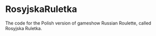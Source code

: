 # RosyjskaRuletka
The code for the Polish version of gameshow Russian Roulette, called Rosyjska Ruletka.
